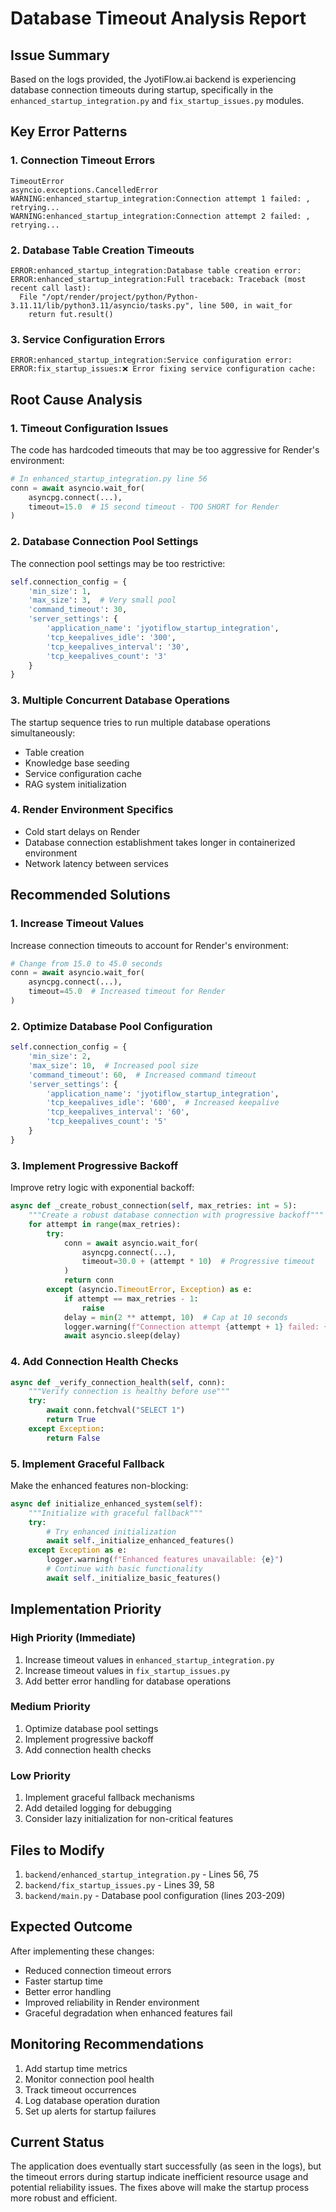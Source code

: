# Database Timeout Analysis Report

## Issue Summary
Based on the logs provided, the JyotiFlow.ai backend is experiencing database connection timeouts during startup, specifically in the `enhanced_startup_integration.py` and `fix_startup_issues.py` modules.

## Key Error Patterns

### 1. Connection Timeout Errors
```
TimeoutError
asyncio.exceptions.CancelledError
WARNING:enhanced_startup_integration:Connection attempt 1 failed: , retrying...
WARNING:enhanced_startup_integration:Connection attempt 2 failed: , retrying...
```

### 2. Database Table Creation Timeouts
```
ERROR:enhanced_startup_integration:Database table creation error: 
ERROR:enhanced_startup_integration:Full traceback: Traceback (most recent call last):
  File "/opt/render/project/python/Python-3.11.11/lib/python3.11/asyncio/tasks.py", line 500, in wait_for
    return fut.result()
```

### 3. Service Configuration Errors
```
ERROR:enhanced_startup_integration:Service configuration error:
ERROR:fix_startup_issues:❌ Error fixing service configuration cache:
```

## Root Cause Analysis

### 1. Timeout Configuration Issues
The code has hardcoded timeouts that may be too aggressive for Render's environment:

```python
# In enhanced_startup_integration.py line 56
conn = await asyncio.wait_for(
    asyncpg.connect(...),
    timeout=15.0  # 15 second timeout - TOO SHORT for Render
)
```

### 2. Database Connection Pool Settings
The connection pool settings may be too restrictive:

```python
self.connection_config = {
    'min_size': 1,
    'max_size': 3,  # Very small pool
    'command_timeout': 30,
    'server_settings': {
        'application_name': 'jyotiflow_startup_integration',
        'tcp_keepalives_idle': '300',
        'tcp_keepalives_interval': '30',
        'tcp_keepalives_count': '3'
    }
}
```

### 3. Multiple Concurrent Database Operations
The startup sequence tries to run multiple database operations simultaneously:
- Table creation
- Knowledge base seeding
- Service configuration cache
- RAG system initialization

### 4. Render Environment Specifics
- Cold start delays on Render
- Database connection establishment takes longer in containerized environment
- Network latency between services

## Recommended Solutions

### 1. Increase Timeout Values
Increase connection timeouts to account for Render's environment:

```python
# Change from 15.0 to 45.0 seconds
conn = await asyncio.wait_for(
    asyncpg.connect(...),
    timeout=45.0  # Increased timeout for Render
)
```

### 2. Optimize Database Pool Configuration
```python
self.connection_config = {
    'min_size': 2,
    'max_size': 10,  # Increased pool size
    'command_timeout': 60,  # Increased command timeout
    'server_settings': {
        'application_name': 'jyotiflow_startup_integration',
        'tcp_keepalives_idle': '600',  # Increased keepalive
        'tcp_keepalives_interval': '60',
        'tcp_keepalives_count': '5'
    }
}
```

### 3. Implement Progressive Backoff
Improve retry logic with exponential backoff:

```python
async def _create_robust_connection(self, max_retries: int = 5):
    """Create a robust database connection with progressive backoff"""
    for attempt in range(max_retries):
        try:
            conn = await asyncio.wait_for(
                asyncpg.connect(...),
                timeout=30.0 + (attempt * 10)  # Progressive timeout
            )
            return conn
        except (asyncio.TimeoutError, Exception) as e:
            if attempt == max_retries - 1:
                raise
            delay = min(2 ** attempt, 10)  # Cap at 10 seconds
            logger.warning(f"Connection attempt {attempt + 1} failed: {e}, retrying in {delay}s...")
            await asyncio.sleep(delay)
```

### 4. Add Connection Health Checks
```python
async def _verify_connection_health(self, conn):
    """Verify connection is healthy before use"""
    try:
        await conn.fetchval("SELECT 1")
        return True
    except Exception:
        return False
```

### 5. Implement Graceful Fallback
Make the enhanced features non-blocking:

```python
async def initialize_enhanced_system(self):
    """Initialize with graceful fallback"""
    try:
        # Try enhanced initialization
        await self._initialize_enhanced_features()
    except Exception as e:
        logger.warning(f"Enhanced features unavailable: {e}")
        # Continue with basic functionality
        await self._initialize_basic_features()
```

## Implementation Priority

### High Priority (Immediate)
1. Increase timeout values in `enhanced_startup_integration.py`
2. Increase timeout values in `fix_startup_issues.py`
3. Add better error handling for database operations

### Medium Priority
1. Optimize database pool settings
2. Implement progressive backoff
3. Add connection health checks

### Low Priority
1. Implement graceful fallback mechanisms
2. Add detailed logging for debugging
3. Consider lazy initialization for non-critical features

## Files to Modify

1. `backend/enhanced_startup_integration.py` - Lines 56, 75
2. `backend/fix_startup_issues.py` - Lines 39, 58
3. `backend/main.py` - Database pool configuration (lines 203-209)

## Expected Outcome

After implementing these changes:
- Reduced connection timeout errors
- Faster startup time
- Better error handling
- Improved reliability in Render environment
- Graceful degradation when enhanced features fail

## Monitoring Recommendations

1. Add startup time metrics
2. Monitor connection pool health
3. Track timeout occurrences
4. Log database operation duration
5. Set up alerts for startup failures

## Current Status

The application does eventually start successfully (as seen in the logs), but the timeout errors during startup indicate inefficient resource usage and potential reliability issues. The fixes above will make the startup process more robust and efficient.